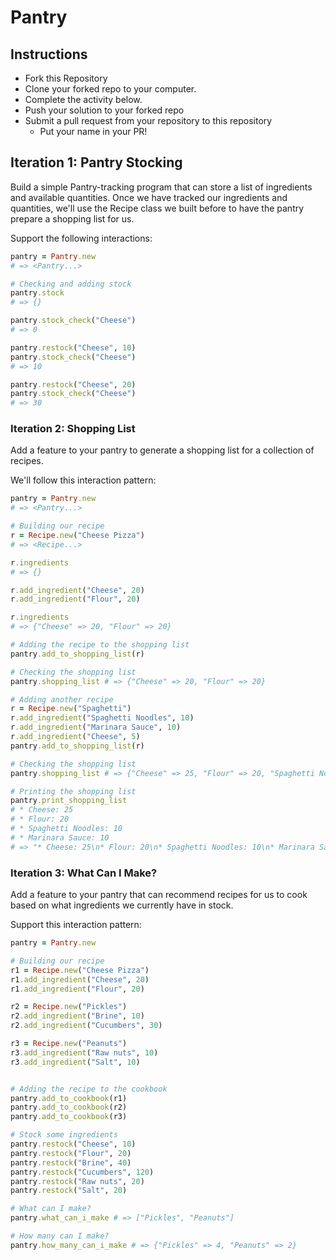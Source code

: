 # Pantry

## Instructions

* Fork this Repository
* Clone your forked repo to your computer.
* Complete the activity below.
* Push your solution to your forked repo
* Submit a pull request from your repository to this repository
  * Put your name in your PR!

## Iteration 1: Pantry Stocking

  Build a simple Pantry-tracking program that can store a list of ingredients and available quantities. Once we have tracked our ingredients and quantities, we'll use the Recipe class we built before to have the pantry prepare a shopping list for us.

  Support the following interactions:

  ```ruby
  pantry = Pantry.new
  # => <Pantry...>

  # Checking and adding stock
  pantry.stock
  # => {}

  pantry.stock_check("Cheese")
  # => 0

  pantry.restock("Cheese", 10)
  pantry.stock_check("Cheese")
  # => 10

  pantry.restock("Cheese", 20)
  pantry.stock_check("Cheese")
  # => 30
  ```

### Iteration 2: Shopping List

  Add a feature to your pantry to generate a shopping list for a collection of recipes.

  We'll follow this interaction pattern:

  ```ruby
  pantry = Pantry.new
  # => <Pantry...>

  # Building our recipe
  r = Recipe.new("Cheese Pizza")
  # => <Recipe...>

  r.ingredients
  # => {}

  r.add_ingredient("Cheese", 20)
  r.add_ingredient("Flour", 20)

  r.ingredients
  # => {"Cheese" => 20, "Flour" => 20}

  # Adding the recipe to the shopping list
  pantry.add_to_shopping_list(r)

  # Checking the shopping list
  pantry.shopping_list # => {"Cheese" => 20, "Flour" => 20}

  # Adding another recipe
  r = Recipe.new("Spaghetti")
  r.add_ingredient("Spaghetti Noodles", 10)
  r.add_ingredient("Marinara Sauce", 10)
  r.add_ingredient("Cheese", 5)
  pantry.add_to_shopping_list(r)

  # Checking the shopping list
  pantry.shopping_list # => {"Cheese" => 25, "Flour" => 20, "Spaghetti Noodles" => 10, "Marinara Sauce" => 10}

  # Printing the shopping list
  pantry.print_shopping_list
  # * Cheese: 25
  # * Flour: 20
  # * Spaghetti Noodles: 10
  # * Marinara Sauce: 10
  # => "* Cheese: 25\n* Flour: 20\n* Spaghetti Noodles: 10\n* Marinara Sauce: 10"
  ```

### Iteration 3: What Can I Make?

  Add a feature to your pantry that can recommend recipes for us to cook based on what ingredients we currently have in stock.

  Support this interaction pattern:

  ```ruby
  pantry = Pantry.new

  # Building our recipe
  r1 = Recipe.new("Cheese Pizza")
  r1.add_ingredient("Cheese", 20)
  r1.add_ingredient("Flour", 20)

  r2 = Recipe.new("Pickles")
  r2.add_ingredient("Brine", 10)
  r2.add_ingredient("Cucumbers", 30)

  r3 = Recipe.new("Peanuts")
  r3.add_ingredient("Raw nuts", 10)
  r3.add_ingredient("Salt", 10)


  # Adding the recipe to the cookbook
  pantry.add_to_cookbook(r1)
  pantry.add_to_cookbook(r2)
  pantry.add_to_cookbook(r3)

  # Stock some ingredients
  pantry.restock("Cheese", 10)
  pantry.restock("Flour", 20)
  pantry.restock("Brine", 40)
  pantry.restock("Cucumbers", 120)
  pantry.restock("Raw nuts", 20)
  pantry.restock("Salt", 20)

  # What can I make?
  pantry.what_can_i_make # => ["Pickles", "Peanuts"]

  # How many can I make?
  pantry.how_many_can_i_make # => {"Pickles" => 4, "Peanuts" => 2}
  ```
